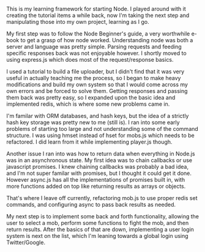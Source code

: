 This is my learning framework for starting Node. I played around with it creating the tutorial items a while back, now I'm taking the next step and manipulating those into my own project, learning as I go.

My first step was to follow the Node Beginner's guide, a very worthwhile e-book to get a grasp of how node worked. Understanding node was both a server and language was pretty simple. Parsing requests and feeding specific responses back was not enjoyable however. I shortly moved to using express.js which does most of the request/response basics.

I used a tutorial to build a file uploader, but I didn't find that it was very useful in actually teaching me the process, so I began to make heavy modifications and build my own system so that I would come across my own errors and be forced to solve them. Getting responses and passing them back was pretty easy, so I expanded upon the basic idea and implemented redis, which is where some new problems came in.

I'm familar with ORM databases, and hash keys, but the idea of a strictly hash key storage was pretty new to me (still is). I ran into some early problems of starting too large and not understanding some of the command structure. I was using hmset instead of hset for mobs.js which needs to be refactored. I did learn from it while implementing player.js though.

Another issue I ran into was how to return data when everything in Node.js was in an asynchronous state. My first idea was to chain callbacks or use javascript promises. I knew chaining callbacks was probably a bad idea, and I'm not super familar with promises, but I thought it could get it done. However async.js has all the implementations of promises built in, with more functions added on top like returning results as arrays or objects.

That's where I leave off currently, refactoring mob.js to use proper redis set commands, and configuring async to pass back results as needed.

My next step is to implement some back and forth functionality, allowing the user to select a mob, perform some functions to fight the mob, and then return results. After the basics of that are down, implementing a user login system is next on the list, which I'm leaning towards a global login using Twitter/Google.
